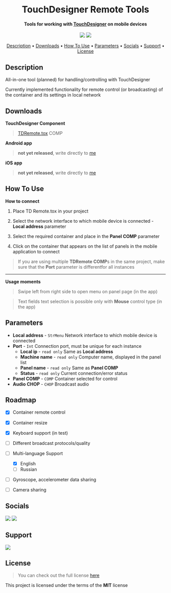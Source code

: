 
<h1 align="center">
  <br>TouchDesigner Remote Tools<br>
</h1>

<h4 align="center">Tools for working with <a href="https://derivative.ca/" target="_blank">TouchDesigner</a> on mobile devices</h4>

<p align="center">
  <a href="https://github.com/iga-labs/TD-Remote-Tools/releases"><img src="https://img.shields.io/github/v/release/iga-labs/TD-Remote-Tools"></a>
  <a href="https://github.com/iga-labs/TD-Remote-Tools/issues"><img src="https://img.shields.io/github/issues/iga-labs/TD-Remote-Tools"></a>  
</p>

<p align="center">
  <a href="#description">Description</a> •
  <a href="#downloads">Downloads</a> •
  <a href="#how-to-use">How To Use</a> •
  <a href="#parameters">Parameters</a> •
  <a href="#socials">Socials</a> •
  <a href="#support">Support</a> •
  <a href="#license">License</a>
</p>


## Description

All-in-one tool (planned) for handling/controlling with TouchDesigner

Currently implemented functionality for remote control (or broadcasting) of the container and its settings in local network 

## Downloads

**TouchDesigner Component**
>[TDRemote.tox](https://github.com/iga-labs/TD-Remote-Tools/releases/latest/download/TDRemote.tox) COMP


**Android app** 
> **not yet released**, write directly to [me](https://t.me/confirmedancient)

<!-- <a href="https://play.google.com/store/apps/details?id=com.zhiga_stud.td_remote"><img src="https://img.shields.io/badge/Google_Play-414141?style=for-the-badge&logo=google-play&logoColor=white"></a> -->

 **iOS app**
> **not yet released**, write directly to [me](https://t.me/confirmedancient)

<!-- <a href="https://apps.apple.com/app/id6670328640"><img src="https://img.shields.io/badge/App_Store-0D96F6?style=for-the-badge&logo=app-store&logoColor=white"></a> -->

## How To Use

**How to connect**

1. Place TD Remote.tox in your project

2. Select the network interface to which mobile device is connected - **Local address** parameter

3. Select the required container and place in the **Panel COMP** parameter

4. Click on the container that appears on the list of panels in the mobile application to connect

> If you are using multiple **TDRemote COMP**s in the same project, make sure that the **Port** parameter is differentfor all instances

---

**Usage moments**

> Swipe left from right side to open menu on panel page (in the app)

> Text fields text selection is possible only with **Mouse** control type (in the app)

## Parameters

* **Local address** - `StrMenu` Network interface to which mobile device is connected
* **Port** - `Int` Connection port, must be unique for each instance 
  - **Local ip** - `read only` Same as **Local address**
  - **Machine name** - `read only` Сomputer name, displayed in the panel list
  - **Panel name** - `read only` Same as **Panel COMP**
  - **Status** - `read only` Current connection/error status
* **Panel COMP** - `COMP` Container selected for control
* **Audio CHOP** - `CHOP` Broadcast audio


## Roadmap

- [x] Container remote control
- [x] Container resize
- [x] Keyboard support (in test)
- [ ] Different broadcast protocols/quality
- [ ] Multi-language Support
    - [x] English
    - [ ] Russian
- [ ] Gyroscope, accelerometer data sharing
- [ ] Camera sharing


## Socials

<a href="https://t.me/+dqmj1kbrBnU3ZGFi"><img src="https://img.shields.io/badge/Telegram-2CA5E0?style=for-the-badge&logo=telegram&logoColor=white"></a>
<a href="https://www.youtube.com/@iga_labs"><img src="https://img.shields.io/badge/YouTube-FF0000?style=for-the-badge&logo=youtube&logoColor=white"></a>


## Support

<!-- <a href=""><img src="https://img.shields.io/badge/PayPal-00457C?style=for-the-badge&logo=paypal&logoColor=white"></a> -->
<a href="https://www.patreon.com/iga_labs"><img src="https://img.shields.io/badge/Patreon-F96854?style=for-the-badge&logo=patreon&logoColor=white"></a>


## License
>You can check out the full license [here](https://github.com/iga-labs/TD-Remote-Tools/blob/main/LICENSE)

This project is licensed under the terms of the **MIT** license
